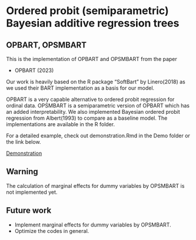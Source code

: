 # Ordered probit (semiparametric) Bayesian additive regression trees

## OPBART, OPSMBART

This is the implementation of OPBART and OPSMBART from the paper

- OPBART (2023)

Our work is heavily based on the R package “SoftBart” by Linero(2018) as we used their BART implementation as a basis for our model.

OPBART is a very capable alternative to ordered probit regression for ordinal data. OPSMBART is a semiparametric version of OPBART which has an added interpretability. We also implemented Bayesian ordered probit regression from Albert(1993) to compare as a baseline model. The implementations are available in the R folder.

For a detailed example, check out demonstration.Rmd in the Demo folder or the link below.

[Demonstration](https://rawcdn.githack.com/jaeyonggy/OPBART/main/Demo/demonstration.nb.html)


## Warning

The calculation of marginal effects for dummy variables by OPSMBART is not implemented yet.

## Future work

- Implement marginal effects for dummy variables by OPSMBART.
- Optimize the codes in general.




